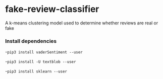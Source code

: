 # fake-review-classifier
A k-means clustering model used to determine whether reviews are real or fake

### Install dependencies
-`pip3 install vaderSentiment --user`

-`pip3 install -U textblob --user`

-`pip3 install sklearn --user`